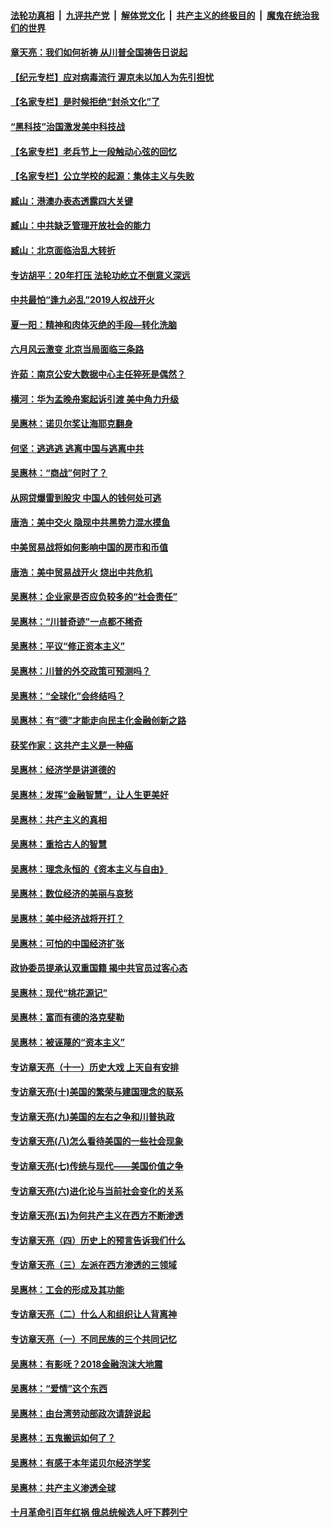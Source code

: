 

####  [法轮功真相](../../../../basic/blob/master/README.md?t=06210402) &nbsp;|&nbsp; [九评共产党](../../../../9ping.md/blob/master/README.md?t=06210402) &nbsp;|&nbsp; [解体党文化](../../../../jtdwh.md/blob/master/README.md?t=06210402)  &nbsp;|&nbsp; [共产主义的终极目的](../../../../gczydzjmd.md/blob/master/README.md?t=06210402) &nbsp;|&nbsp; [魔鬼在统治我们的世界](../../../../mgztzwmdsj.md/blob/master/README.md?t=06210402) 

#### [章天亮：我们如何祈祷 从川普全国祷告日说起](../pages/nsc423/n11944627.md?t=06210402) 

#### [【纪元专栏】应对病毒流行 渥京未以加人为先引担忧](../pages/nsc423/n11875714.md?t=06210402) 

#### [【名家专栏】是时候拒绝“封杀文化”了](../pages/nsc423/n11814093.md?t=06210402) 

#### [“黑科技”治国激发美中科技战](../pages/nsc423/n11638056.md?t=06210402) 

#### [【名家专栏】老兵节上一段触动心弦的回忆](../pages/nsc423/n11646016.md?t=06210402) 

#### [【名家专栏】公立学校的起源：集体主义与失败](../pages/nsc423/n11601833.md?t=06210402) 

#### [臧山：港澳办表态透露四大关键](../pages/nsc423/n11421628.md?t=06210402) 

#### [臧山：中共缺乏管理开放社会的能力](../pages/nsc423/n11407457.md?t=06210402) 

#### [臧山：北京面临治乱大转折](../pages/nsc423/n11406895.md?t=06210402) 

#### [专访胡平：20年打压 法轮功屹立不倒意义深远](../pages/nsc423/n11398800.md?t=06210402) 

#### [中共最怕“逢九必乱”2019人权战开火](../pages/nsc423/n11385248.md?t=06210402) 

#### [夏一阳：精神和肉体灭绝的手段—转化洗脑](../pages/nsc423/n11368250.md?t=06210402) 

#### [六月风云激变 北京当局面临三条路](../pages/nsc423/n11313668.md?t=06210402) 

#### [许茹：南京公安大数据中心主任猝死是偶然？](../pages/nsc423/n11064744.md?t=06210402) 

#### [横河：华为孟晚舟案起诉引渡 美中角力升级](../pages/nsc423/n11027230.md?t=06210402) 

#### [吴惠林：诺贝尔奖让海耶克翻身](../pages/nsc423/n10890049.md?t=06210402) 

#### [何坚：逃逃逃 逃离中国与逃离中共](../pages/nsc423/n10592891.md?t=06210402) 

#### [吴惠林：“商战”何时了？](../pages/nsc423/n10573558.md?t=06210402) 

#### [从网贷爆雷到股灾 中国人的钱何处可逃](../pages/nsc423/n10572800.md?t=06210402) 

#### [唐浩：美中交火 隐现中共黑势力混水摸鱼](../pages/nsc423/n10544040.md?t=06210402) 

#### [中美贸易战将如何影响中国的房市和币值](../pages/nsc423/n10543697.md?t=06210402) 

#### [唐浩：美中贸易战开火 烧出中共危机](../pages/nsc423/n10540126.md?t=06210402) 

#### [吴惠林：企业家是否应负较多的“社会责任”](../pages/nsc423/n10535022.md?t=06210402) 

#### [吴惠林：“川普奇迹”一点都不稀奇](../pages/nsc423/n10512808.md?t=06210402) 

#### [吴惠林：平议“修正资本主义”](../pages/nsc423/n10495724.md?t=06210402) 

#### [吴惠林：川普的外交政策可预测吗？](../pages/nsc423/n10462387.md?t=06210402) 

#### [吴惠林：“全球化”会终结吗？](../pages/nsc423/n10452838.md?t=06210402) 

#### [吴惠林：有“德”才能走向民主化金融创新之路](../pages/nsc423/n10432292.md?t=06210402) 

#### [获奖作家：这共产主义是一种癌](../pages/nsc423/n10431541.md?t=06210402) 

#### [吴惠林：经济学是讲道德的](../pages/nsc423/n10398014.md?t=06210402) 

#### [吴惠林：发挥“金融智慧”，让人生更美好](../pages/nsc423/n10375019.md?t=06210402) 

#### [吴惠林：共产主义的真相](../pages/nsc423/n10351394.md?t=06210402) 

#### [吴惠林：重拾古人的智慧](../pages/nsc423/n10337691.md?t=06210402) 

#### [吴惠林：理念永恒的《资本主义与自由》](../pages/nsc423/n10316274.md?t=06210402) 

#### [吴惠林：数位经济的美丽与哀愁](../pages/nsc423/n10292946.md?t=06210402) 

#### [吴惠林：美中经济战将开打？](../pages/nsc423/n10258825.md?t=06210402) 

#### [吴惠林：可怕的中国经济扩张](../pages/nsc423/n10219147.md?t=06210402) 

#### [政协委员提承认双重国籍 揭中共官员过客心态](../pages/nsc423/n10208809.md?t=06210402) 

#### [吴惠林：现代“桃花源记”](../pages/nsc423/n10185234.md?t=06210402) 

#### [吴惠林：富而有德的洛克斐勒](../pages/nsc423/n10142264.md?t=06210402) 

#### [吴惠林：被诬蔑的“资本主义”](../pages/nsc423/n10124816.md?t=06210402) 

#### [专访章天亮（十一）历史大戏 上天自有安排](../pages/nsc423/n10094905.md?t=06210402) 

#### [专访章天亮(十)美国的繁荣与建国理念的联系](../pages/nsc423/n10094899.md?t=06210402) 

#### [专访章天亮(九)美国的左右之争和川普执政](../pages/nsc423/n10094889.md?t=06210402) 

#### [专访章天亮(八)怎么看待美国的一些社会现象](../pages/nsc423/n10094857.md?t=06210402) 

#### [专访章天亮(七)传统与现代——美国价值之争](../pages/nsc423/n10093140.md?t=06210402) 

#### [专访章天亮(六)进化论与当前社会变化的关系](../pages/nsc423/n10092036.md?t=06210402) 

#### [专访章天亮(五)为何共产主义在西方不断渗透](../pages/nsc423/n10083620.md?t=06210402) 

#### [专访章天亮（四）历史上的预言告诉我们什么](../pages/nsc423/n10083606.md?t=06210402) 

#### [专访章天亮（三）左派在西方渗透的三领域](../pages/nsc423/n10081115.md?t=06210402) 

#### [吴惠林：工会的形成及其功能](../pages/nsc423/n10080633.md?t=06210402) 

#### [专访章天亮（二）什么人和组织让人背离神](../pages/nsc423/n10076637.md?t=06210402) 

#### [专访章天亮（一）不同民族的三个共同记忆](../pages/nsc423/n10074188.md?t=06210402) 

#### [吴惠林：有影呒？2018金融泡沫大地震](../pages/nsc423/n10040534.md?t=06210402) 

#### [吴惠林：“爱情”这个东西](../pages/nsc423/n10019423.md?t=06210402) 

#### [吴惠林：由台湾劳动部政次请辞说起](../pages/nsc423/n9979679.md?t=06210402) 

#### [吴惠林：五鬼搬运如何了？](../pages/nsc423/n9925338.md?t=06210402) 

#### [吴惠林：有感于本年诺贝尔经济学奖](../pages/nsc423/n9871883.md?t=06210402) 

#### [吴惠林：共产主义渗透全球](../pages/nsc423/n9812748.md?t=06210402) 

#### [十月革命引百年红祸 俄总统候选人吁下葬列宁](../pages/nsc423/n9810182.md?t=06210402) 

